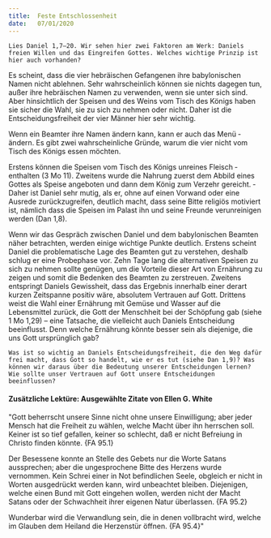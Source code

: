 ```yaml
---
title:  Feste Entschlossenheit
date:   07/01/2020
---
```


`Lies Daniel 1,7–20. Wir sehen hier zwei Faktoren am Werk: Daniels freien Willen und das Eingreifen Gottes. Welches wichtige Prinzip ist hier auch vorhanden?`

Es scheint, dass die vier hebräischen Gefangenen ihre babylonischen Namen nicht ablehnen. Sehr wahrscheinlich können sie nichts dagegen tun, außer ihre hebräischen Namen zu verwenden, wenn sie unter sich sind. Aber hinsichtlich der Speisen und des Weins vom Tisch des Königs haben sie sicher die Wahl, sie zu sich zu nehmen oder nicht. Daher ist die Entscheidungsfreiheit der vier Männer hier sehr wichtig.

Wenn ein Beamter ihre Namen ändern kann, kann er auch das Menü ­ändern. Es gibt zwei wahrscheinliche Gründe, warum die vier nicht vom Tisch des Königs essen möchten.

Erstens können die Speisen vom Tisch des Königs unreines Fleisch ­enthalten (3 Mo 11). Zweitens wurde die Nahrung zuerst dem Abbild eines Gottes als Speise angeboten und dann dem König zum Verzehr gereicht. ­Daher ist Daniel sehr mutig, als er, ohne auf einen Vorwand oder eine Ausrede zurückzugreifen, deutlich macht, dass seine Bitte religiös motiviert ist, nämlich dass die Speisen im Palast ihn und seine Freunde verunreinigen werden (Dan 1,8).

Wenn wir das Gespräch zwischen Daniel und dem babylonischen Beamten näher betrachten, werden einige wichtige Punkte deutlich. Erstens scheint Daniel die problematische Lage des Beamten gut zu verstehen, deshalb schlug er eine Probephase vor. Zehn Tage lang die alternativen Speisen zu sich zu nehmen sollte genügen, um die Vorteile dieser Art von Ernährung zu zeigen und somit die Bedenken des Beamten zu zerstreuen. Zweitens entspringt Daniels Gewissheit, dass das Ergebnis innerhalb einer derart kurzen Zeitspanne positiv wäre, absolutem Vertrauen auf Gott. Drittens weist die Wahl einer Ernährung mit Gemüse und Wasser auf die Lebensmittel zurück, die Gott der Menschheit bei der Schöpfung gab (siehe 1 Mo 1,29) – eine ­Tatsache, die vielleicht auch Daniels Entscheidung beeinflusst. Denn welche Ernährung könnte besser sein als diejenige, die uns Gott ursprünglich gab?

`Was ist so wichtig an Daniels Entscheidungsfreiheit, die den Weg dafür frei macht, dass Gott so handelt, wie er es tut (siehe Dan 1,9)? Was können wir daraus über die Bedeutung unserer Entscheidungen lernen? Wie sollte unser Vertrauen auf Gott unsere Entscheidungen beeinflussen?`

#### Zusätzliche Lektüre: Ausgewählte Zitate von Ellen G. White

"Gott beherrscht unsere Sinne nicht ohne unsere Einwilligung; aber jeder Mensch hat die Freiheit zu wählen, welche Macht über ihn herrschen soll. Keiner ist so tief gefallen, keiner so schlecht, daß er nicht Befreiung in Christo finden könnte. {FA 95.1}

Der Besessene konnte an Stelle des Gebets nur die Worte Satans aussprechen; aber die ungesprochene Bitte des Herzens wurde vernommen. Kein Schrei einer in Not befindlichen Seele, obgleich er nicht in Worten ausgedrückt werden kann, wird unbeachtet bleiben. Diejenigen, welche einen Bund mit Gott eingehen wollen, werden nicht der Macht Satans oder der Schwachheit ihrer eigenen Natur überlassen. {FA 95.2}

Wunderbar wird die Verwandlung sein, die in denen vollbracht wird, welche im Glauben dem Heiland die Herzenstür öffnen. {FA 95.4}"